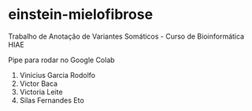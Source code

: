 # einstein-mielofibrose
Trabalho de Anotação de Variantes Somáticos - Curso de Bioinformática HIAE

Pipe para rodar no Google Colab

1.   Vinicius Garcia Rodolfo
2.   Victor Baca
3.   Victoria Leite
4.   Silas Fernandes Eto
